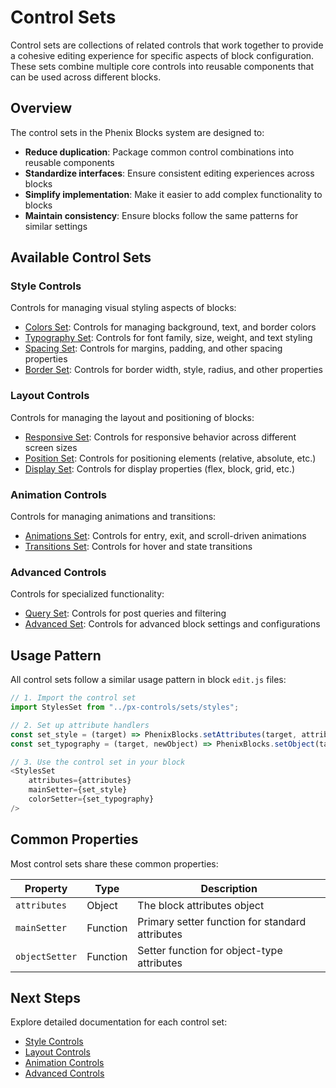 # Control Sets

Control sets are collections of related controls that work together to provide a cohesive editing experience for specific aspects of block configuration. These sets combine multiple core controls into reusable components that can be used across different blocks.

## Overview

The control sets in the Phenix Blocks system are designed to:

- **Reduce duplication**: Package common control combinations into reusable components
- **Standardize interfaces**: Ensure consistent editing experiences across blocks
- **Simplify implementation**: Make it easier to add complex functionality to blocks
- **Maintain consistency**: Ensure blocks follow the same patterns for similar settings

## Available Control Sets

### Style Controls

Controls for managing visual styling aspects of blocks:

- [Colors Set](./colors-set.md): Controls for managing background, text, and border colors
- [Typography Set](./typography-set.md): Controls for font family, size, weight, and text styling
- [Spacing Set](./spacing-set.md): Controls for margins, padding, and other spacing properties
- [Border Set](./border-set.md): Controls for border width, style, radius, and other properties

### Layout Controls

Controls for managing the layout and positioning of blocks:

- [Responsive Set](./responsive-set.md): Controls for responsive behavior across different screen sizes
- [Position Set](./position-set.md): Controls for positioning elements (relative, absolute, etc.)
- [Display Set](./display-set.md): Controls for display properties (flex, block, grid, etc.)

### Animation Controls

Controls for managing animations and transitions:

- [Animations Set](./animations-set.md): Controls for entry, exit, and scroll-driven animations
- [Transitions Set](./transitions-set.md): Controls for hover and state transitions

### Advanced Controls

Controls for specialized functionality:

- [Query Set](./query-set.md): Controls for post queries and filtering
- [Advanced Set](./advanced-set.md): Controls for advanced block settings and configurations

## Usage Pattern

All control sets follow a similar usage pattern in block `edit.js` files:

```javascript
// 1. Import the control set
import StylesSet from "../px-controls/sets/styles";

// 2. Set up attribute handlers
const set_style = (target) => PhenixBlocks.setAttributes(target, attributes, setAttributes);
const set_typography = (target, newObject) => PhenixBlocks.setObject(target, newObject, attributes, setAttributes);

// 3. Use the control set in your block
<StylesSet 
    attributes={attributes} 
    mainSetter={set_style} 
    colorSetter={set_typography} 
/>
```

## Common Properties

Most control sets share these common properties:

| Property | Type | Description |
|----------|------|-------------|
| `attributes` | Object | The block attributes object |
| `mainSetter` | Function | Primary setter function for standard attributes |
| `objectSetter` | Function | Setter function for object-type attributes |

## Next Steps

Explore detailed documentation for each control set:

- [Style Controls](./style-controls.md)
- [Layout Controls](./layout-controls.md)
- [Animation Controls](./animation-controls.md)
- [Advanced Controls](./advanced-controls.md)
